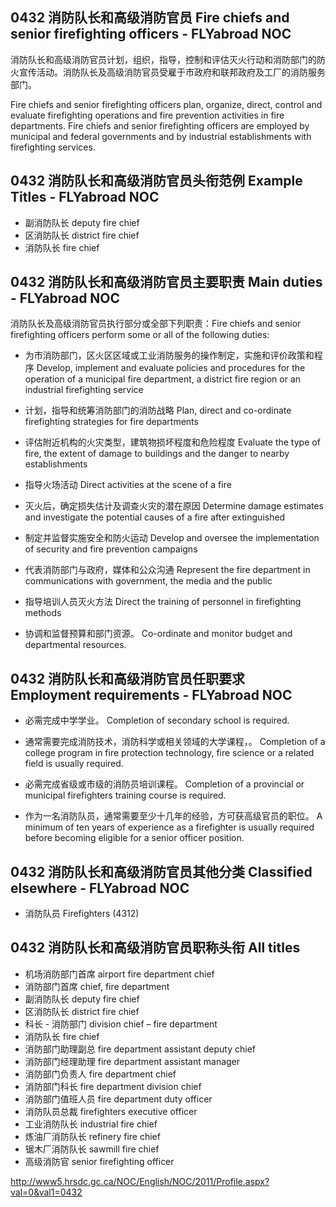 ## 0432 消防队长和高级消防官员 Fire chiefs and senior firefighting officers - FLYabroad NOC

消防队长和高级消防官员计划，组织，指导，控制和评估灭火行动和消防部门的防火宣传活动。消防队长及高级消防官员受雇于市政府和联邦政府及工厂的消防服务部门。

Fire chiefs and senior firefighting officers plan, organize, direct, control and evaluate firefighting operations and fire prevention activities in fire departments. Fire chiefs and senior firefighting officers are employed by municipal and federal governments and by industrial establishments with firefighting services.

## 0432 消防队长和高级消防官员头衔范例 Example Titles - FLYabroad NOC

* 副消防队长 deputy fire chief
* 区消防队长 district fire chief
* 消防队长 fire chief

## 0432 消防队长和高级消防官员主要职责 Main duties - FLYabroad NOC

消防队长及高级消防官员执行部分或全部下列职责：Fire chiefs and senior firefighting officers perform some or all of the following duties:

* 为市消防部门，区火区区域或工业消防服务的操作制定，实施和评价政策和程序
Develop, implement and evaluate policies and procedures for the operation of a municipal fire department, a district fire region or an industrial firefighting service

* 计划，指导和统筹消防部门的消防战略
Plan, direct and co-ordinate firefighting strategies for fire departments

* 评估附近机构的火灾类型，建筑物损坏程度和危险程度
Evaluate the type of fire, the extent of damage to buildings and the danger to nearby establishments

* 指导火场活动
Direct activities at the scene of a fire

* 灭火后，确定损失估计及调查火灾的潜在原因
Determine damage estimates and investigate the potential causes of a fire after extinguished

* 制定并监督实施安全和防火运动
Develop and oversee the implementation of security and fire prevention campaigns

* 代表消防部门与政府，媒体和公众沟通
Represent the fire department in communications with government, the media and the public

* 指导培训人员灭火方法
Direct the training of personnel in firefighting methods

* 协调和监督预算和部门资源。
Co-ordinate and monitor budget and departmental resources.

## 0432 消防队长和高级消防官员任职要求 Employment requirements - FLYabroad NOC

* 必需完成中学学业。
Completion of secondary school is required.

* 通常需要完成消防技术，消防科学或相关领域的大学课程，。
Completion of a college program in fire protection technology, fire science or a related field is usually required.

* 必需完成省级或市级的消防员培训课程。
Completion of a provincial or municipal firefighters training course is required.

* 作为一名消防队员，通常需要至少十几年的经验，方可获高级官员的职位。
A minimum of ten years of experience as a firefighter is usually required before becoming eligible for a senior officer position.

## 0432 消防队长和高级消防官员其他分类 Classified elsewhere - FLYabroad NOC

* 消防队员 Firefighters (4312)

## 0432 消防队长和高级消防官员职称头衔 All titles

* 机场消防部门首席 airport fire department chief
* 消防部门首席 chief, fire department
* 副消防队长 deputy fire chief
* 区消防队长 district fire chief
* 科长 - 消防部门 division chief – fire department
* 消防队长 fire chief
* 消防部门助理副总 fire department assistant deputy chief
* 消防部门经理助理 fire department assistant manager
* 消防部门负责人 fire department chief
* 消防部门科长 fire department division chief
* 消防部门值班人员 fire department duty officer
* 消防队员总裁 firefighters executive officer
* 工业消防队长 industrial fire chief
* 炼油厂消防队长 refinery fire chief
* 锯木厂消防队长 sawmill fire chief
* 高级消防官 senior firefighting officer

http://www5.hrsdc.gc.ca/NOC/English/NOC/2011/Profile.aspx?val=0&val1=0432